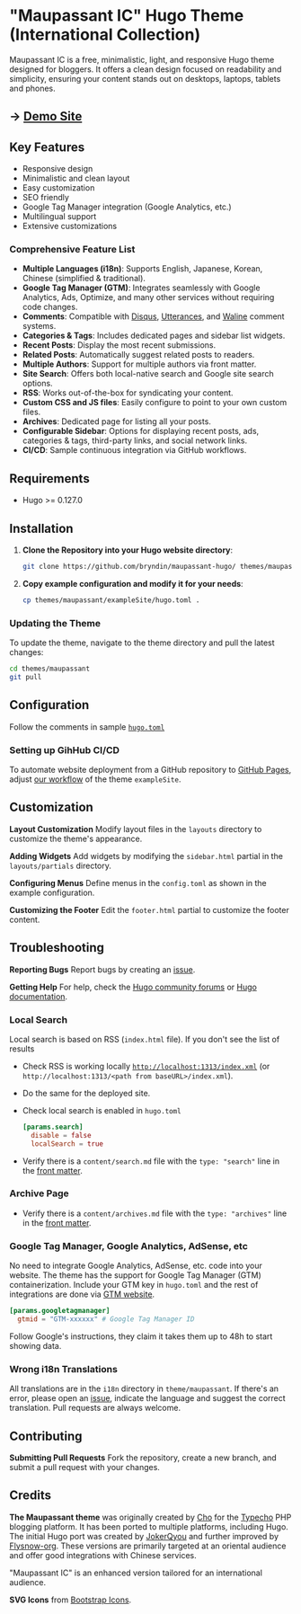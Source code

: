 # "Maupassant IC" Hugo Theme (International Collection)

Maupassant IC is a free, minimalistic, light, and responsive Hugo theme designed for bloggers. It offers a clean design focused on readability and simplicity, ensuring your content stands out on desktops, laptops, tablets and phones.

## → [Demo Site](https://bryndin.github.io/maupassant-hugo/)

## Key Features

- Responsive design
- Minimalistic and clean layout
- Easy customization
- SEO friendly
- Google Tag Manager integration (Google Analytics, etc.)
- Multilingual support
- Extensive customizations

### Comprehensive Feature List

- **Multiple Languages (i18n)**: Supports English, Japanese, Korean, Chinese (simplified & traditional).
- **Google Tag Manager (GTM)**: Integrates seamlessly with Google Analytics, Ads, Optimize, and many other services without requiring code changes.
- **Comments**: Compatible with [Disqus](https://disqus.com/), [Utterances](https://utteranc.es/), and [Waline](https://waline.js.org/en/) comment systems.
- **Categories & Tags**: Includes dedicated pages and sidebar list widgets.
- **Recent Posts**: Display the most recent submissions.
- **Related Posts**: Automatically suggest related posts to readers.
- **Multiple Authors**: Support for multiple authors via front matter.
- **Site Search**: Offers both local-native search and Google site search options.
- **RSS**: Works out-of-the-box for syndicating your content.
- **Custom CSS and JS files**: Easily configure to point to your own custom files.
- **Archives**: Dedicated page for listing all your posts.
- **Configurable Sidebar**: Options for displaying recent posts, ads, categories & tags, third-party links, and social network links.
- **CI/CD**: Sample continuous integration via GitHub workflows.

## Requirements

- Hugo >= 0.127.0

## Installation

1. **Clone the Repository into your Hugo website directory**:

    ```sh
    git clone https://github.com/bryndin/maupassant-hugo/ themes/maupassant
    ```

2. **Copy example configuration and modify it for your needs**:

    ```sh
    cp themes/maupassant/exampleSite/hugo.toml .
    ```

### Updating the Theme

To update the theme, navigate to the theme directory and pull the latest changes:

```sh
cd themes/maupassant
git pull
```

## Configuration

Follow the comments in sample [`hugo.toml`](https://github.com/bryndin/maupassant-hugo/blob/master/exampleSite/hugo.toml)

### Setting up GihHub CI/CD

To automate website deployment from a GitHub repository to [GitHub Pages](https://pages.github.com/), adjust [our workflow](https://github.com/bryndin/maupassant-hugo/blob/master/.github/workflows/hugo.yaml) of the theme `exampleSite`.

## Customization

**Layout Customization**
Modify layout files in the `layouts` directory to customize the theme's appearance.

**Adding Widgets**
Add widgets by modifying the `sidebar.html` partial in the `layouts/partials` directory.

**Configuring Menus**
Define menus in the `config.toml` as shown in the example configuration.

**Customizing the Footer**
Edit the `footer.html` partial to customize the footer content.

## Troubleshooting

**Reporting Bugs**
Report bugs by creating an [issue](https://github.com/bryndin/maupassant-hugo/issues).

**Getting Help**
For help, check the [Hugo community forums](https://discourse.gohugo.io/) or [Hugo documentation](https://gohugo.io/documentation/).

### Local Search

Local search is based on RSS (`index.html` file). If you don't see the list of results

- Check RSS is working locally [`http://localhost:1313/index.xml`](http://localhost:1313/index.xml) (or `http://localhost:1313/<path from baseURL>/index.xml`).
- Do the same for the deployed site.
- Check local search is enabled in `hugo.toml`

    ```toml
    [params.search]
      disable = false
      localSearch = true
    ```

- Verify there is a `content/search.md` file with the `type: "search"` line in the [front matter](https://gohugo.io/content-management/front-matter/).

### Archive Page

- Verify there is a `content/archives.md` file with the `type: "archives"` line in the [front matter](https://gohugo.io/content-management/front-matter/).

### Google Tag Manager, Google Analytics, AdSense, etc

No need to integrate Google Analytics, AdSense, etc. code into your website. The theme has the support for Google Tag Manager (GTM) containerization. Include your GTM key in `hugo.toml` and the rest of integrations are done via [GTM website](https://tagmanager.google.com/#/home).

```toml
[params.googletagmanager]
  gtmid = "GTM-xxxxxx" # Google Tag Manager ID

```

Follow Google's instructions, they claim it takes them up to 48h to start showing data.

### Wrong i18n Translations

All translations are in the `i18n` directory in `theme/maupassant`. If there's an error, please open an [issue](https://github.com/bryndin/maupassant-hugo/issues), indicate the language and suggest the correct translation. Pull requests are always welcome.

## Contributing

**Submitting Pull Requests**
Fork the repository, create a new branch, and submit a pull request with your changes.

## Credits

**The Maupassant theme** was originally created by [Cho](https://github.com/pagecho/maupassant) for the [Typecho](https://github.com/typecho/typecho) PHP blogging platform. It has been ported to multiple platforms, including Hugo. The initial Hugo port was created by [JokerQyou](https://github.com/JokerQyou) and further improved by [Flysnow-org](https://github.com/flysnow-org). These versions are primarily targeted at an oriental audience and offer good integrations with Chinese services.

"Maupassant IC" is an enhanced version tailored for an international audience.

**SVG Icons** from [Bootstrap Icons](https://icons.getbootstrap.com/).
